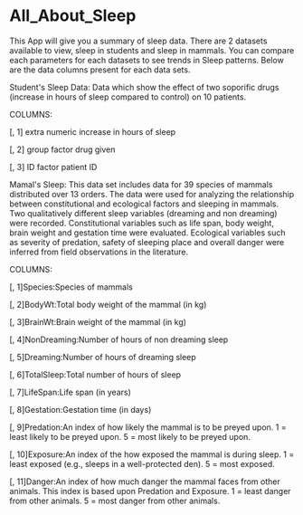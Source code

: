 # All_About_Sleep
This App will give you a summary of sleep data. There are 2 datasets available to view, sleep in students
and sleep in mammals. You can compare each parameters for each datasets to see trends in Sleep patterns. 
Below are the data columns present for each data sets.


Student's Sleep Data: Data which show the effect of two soporific drugs
(increase in hours of sleep compared to control) on 10 patients.

COLUMNS:

[, 1]	extra	numeric	increase in hours of sleep

[, 2]	group	factor	drug given

[, 3]	ID	factor	patient ID


Mamal's Sleep: This data set includes data for 39 species of mammals distributed over 13 orders. 
The data were used for analyzing the relationship between constitutional and ecological factors and 
sleeping in mammals. Two qualitatively different sleep variables (dreaming and non dreaming) were recorded. 
Constitutional variables such as life span, body weight, brain weight and gestation time were evaluated. 
Ecological variables such as severity of predation, safety of sleeping place and overall danger were 
inferred from field observations in the literature.

COLUMNS:

[, 1]Species:Species of mammals

[, 2]BodyWt:Total body weight of the mammal (in kg)

[, 3]BrainWt:Brain weight of the mammal (in kg)

[, 4]NonDreaming:Number of hours of non dreaming sleep

[, 5]Dreaming:Number of hours of dreaming sleep

[, 6]TotalSleep:Total number of hours of sleep

[, 7]LifeSpan:Life span (in years)

[, 8]Gestation:Gestation time (in days)

[, 9]Predation:An index of how likely the mammal is to be preyed upon. 
  1 = least likely to be preyed upon. 5 = most likely to be preyed upon.
  
[, 10]Exposure:An index of the how exposed the mammal is during sleep. 
  1 = least exposed (e.g., sleeps in a well-protected den). 5 = most exposed.
  
[, 11]Danger:An index of how much danger the mammal faces from other animals. 
  This index is based upon Predation and Exposure. 1 = least danger from other animals. 
  5 = most danger from other animals.
